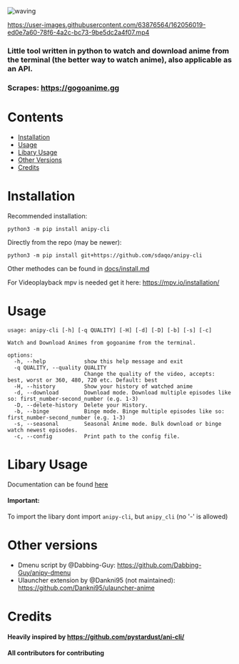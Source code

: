 


![waving](https://capsule-render.vercel.app/api?type=waving&height=200&text=sdaqo/anipy-cli&fontAlign=60&fontAlignY=40&color=021224&fontColor=b0b8b2&animation=fadeIn)


https://user-images.githubusercontent.com/63876564/162056019-ed0e7a60-78f6-4a2c-bc73-9be5dc2a4f07.mp4




### Little tool written in python to watch and download anime from the terminal (the better way to watch anime), also applicable as an API.
### Scrapes: https://gogoanime.gg

# Contents

- [Installation](#Installation)
- [Usage](#Usage)
- [Libary Usage](#libary-usage)
- [Other Versions](#other-versions)
- [Credits](#Credits)


# Installation

Recommended installation:

`python3 -m pip install anipy-cli`

Directly from the repo (may be newer):

`python3 -m pip install git+https://github.com/sdaqo/anipy-cli`

Other methodes can be found in [docs/install.md](https://github.com/sdaqo/anipy-cli/blob/master/docs/install.md)

For Videoplayback mpv is needed get it here: https://mpv.io/installation/


# Usage  
```
usage: anipy-cli [-h] [-q QUALITY] [-H] [-d] [-D] [-b] [-s] [-c]

Watch and Download Animes from gogoanime from the terminal.

options:
  -h, --help            show this help message and exit
  -q QUALITY, --quality QUALITY
                        Change the quality of the video, accepts: best, worst or 360, 480, 720 etc. Default: best
  -H, --history         Show your history of watched anime
  -d, --download        Download mode. Download multiple episodes like so: first_number-second_number (e.g. 1-3)
  -D, --delete-history  Delete your History.
  -b, --binge           Binge mode. Binge multiple episodes like so: first_number-second_number (e.g. 1-3)
  -s, --seasonal        Seasonal Anime mode. Bulk download or binge watch newest episodes.
  -c, --config          Print path to the config file.

```

# Libary Usage

Documentation can be found [here](https://github.com/sdaqo/anipy-cli/blob/master/docs/anipycli_as_lib.py)

#### Important:
To import the libary dont import `anipy-cli`, but `anipy_cli` (no '-' is allowed)

# Other versions
- Dmenu script by @Dabbing-Guy: https://github.com/Dabbing-Guy/anipy-dmenu 
- Ulauncher extension by @Dankni95 (not maintained): 
https://github.com/Dankni95/ulauncher-anime 


# Credits
#### Heavily inspired by https://github.com/pystardust/ani-cli/
#### All contributors for contributing
